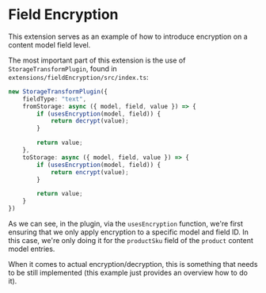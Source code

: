 # Field Encryption

This extension serves as an example of how to introduce encryption on a content model field level.

The most important part of this extension is the use of `StorageTransformPlugin`, found in `extensions/fieldEncryption/src/index.ts`:

```ts
new StorageTransformPlugin({
    fieldType: "text",
    fromStorage: async ({ model, field, value }) => {
        if (usesEncryption(model, field)) {
            return decrypt(value);
        }

        return value;
    },
    toStorage: async ({ model, field, value }) => {
        if (usesEncryption(model, field)) {
            return encrypt(value);
        }

        return value;
    }
})
```

As we can see, in the plugin, via the `usesEncryption` function, we're first ensuring that we only apply encryption to a specific model and field ID. In this case, we're only doing it for the `productSku` field of the `product` content model entries. 

When it comes to actual encryption/decryption, this is something that needs to be still implemented (this example just provides an overview how to do it).